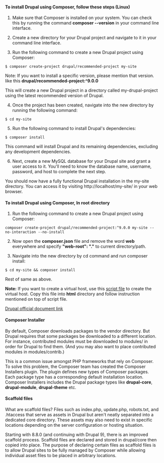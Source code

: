 #### To install Drupal using Composer, follow these steps (Linux) ####
1. Make sure that Composer is installed on your system. You can check this by running the command **composer --version** in your command line interface.

2. Create a new directory for your Drupal project and navigate to it in your command line interface.

3. Run the following command to create a new Drupal project using Composer:
```
$ composer create-project drupal/recommended-project my-site
```
Note: If you want to install a specific version, please mention that version. like this **drupal/recommended-project:^9.0.0**

This will create a new Drupal project in a directory called my-drupal-project using the latest recommended version of Drupal.

4. Once the project has been created, navigate into the new directory by running the following command:
```
$ cd my-site
```
5. Run the following command to install Drupal's dependencies:
```
$ composer install
```
This command will install Drupal and its remaining dependencies, excluding any development dependencies.

6. Next, create a new MySQL database for your Drupal site and grant a user access to it. You'll need to know the database name, username, password, and host to complete the next step.

You should now have a fully functional Drupal installation in the my-site directory. You can access it by visiting http://localhost/my-site/ in your web browser.

#### To install Drupal using Composer, In root directory ####

1. Run the following command to create a new Drupal project using Composer:
```
composer create-project drupal/recommended-project:^9.0.0 my-site --no-interaction --no-install
```
2. Now open the **composer.json** file and remove the word **web** everywhere and specify **"web-root": "."** to current directory/path.

3. Navigate into the new directory by cd command and run composer install:
```
$ cd my-site && composer install
```
Rest of same as above.

**Note:** If you want to create a virtual host, use this [script file](https://github.com/kuldeepmehra27/drupal-learning-path/blob/master/virtual-host.sh) to create the virtual host. Copy this file
into **html** directory and follow instruction mentioned on top of script file.

[Drupal official document link](https://www.drupal.org/docs/develop/using-composer/manage-dependencies)

#### Composer Installer ####
By default, Composer downloads packages to the vendor directory. But Drupal requires that some packages be downloaded to a different location. For instance, contributed modules must be downloaded to modules/ in order for Drupal to find them. (And you may also want to place contributed modules in modules/contrib.)

This is a common issue amongst PHP frameworks that rely on Composer. To solve this problem, the Composer team has created the Composer Installers plugin. The plugin defines new types of Composer packages. Each package type has a corresponding default installation location. Composer Installers includes the Drupal package types like **drupal-core**, **drupal-module**, **drupal-theme** etc.

#### Scaffold files ####
What are scaffold files? Files such as index.php, update.php, robots.txt, and .htaccess that serve as assets in Drupal but aren't neatly separated into a dedicated core directory. These assets may also need to exist in specific locations depending on the server configuration or hosting situation.

Starting with 8.8.0 (and continuing with Drupal 9), there is an improved scaffold process. Scaffold files are declared and stored in drupal/core then copied into place. The purpose of declaring certain files as scaffold files is to allow Drupal sites to be fully managed by Composer while allowing individual asset files to be placed in arbitrary locations.
